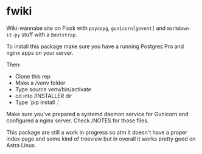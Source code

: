 # fwiki

Wiki-wannabe site on Flask with `psycopg`, `gunicorn[gevent]` and `markdown-it-py` stuff with a `Bootstrap`.

To install this package make sure you have a running Postgres Pro and nginx apps on your server.

Then:

* Clone this rep
* Make a /venv folder
* Type source venv/bin/activate
* cd into /INSTALLER dir
* Type 'pip install .'

Make sure you've prepared a systemd daemon service for Gunicorn and configured a nginx server. Check /NOTES for those files.

This package are still a work in progress so atm it doesn't have a proper index page and some kind of treeview but in overall it works pretty good on Astra Linux.